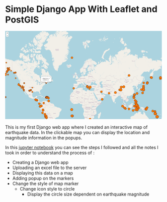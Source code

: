 # Simple Django App With Leaflet and PostGIS

![The result](https://github.com/natarslan/Simple-Django-App-With-Leaflet-/blob/main/WebProj/CircleMarkersWithPopup.jpg)

This is my first Django web app where I created an interactive map of earthquake data. In the clickable map you can display the location and magnitude information in the popups.

In this [jupyter notebook](https://github.com/natarslan/Simple-Django-App-With-Leaflet-/blob/main/SimpleDjangoApp.ipynb) you can see the steps I followed and all the notes I took in order to understand the process of :

- Creating a Django web app
- Uploading an excel file to the server
- Displaying this data on a map
- Adding popup on the markers
- Change the style of map marker
  - Change icon style to circle
	- Display the circle size dependent on earthquake magnitude

